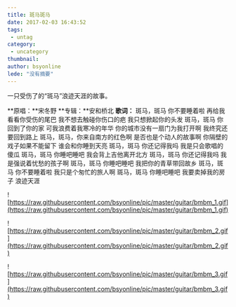 ```yaml
---
title: 斑马斑马
date: 2017-02-03 16:43:52
tags:
 - untag
category: 
 - uncategory
thumbnail: 
author: bsyonline
lede: "没有摘要"
---
```


一只受伤了的“斑马”浪迹天涯的故事。

<!-- more -->
**原唱：**宋冬野
**专辑：**安和桥北
**歌词：**
斑马，斑马 你不要睡着啦
再给我看看你受伤的尾巴
我不想去触碰你伤口的疤
我只想掀起你的头发
斑马，斑马 你回到了你的家
可我浪费着我寒冷的年华
你的城市没有一扇门为我打开啊
我终究还要回到路上
斑马，斑马，你来自南方的红色啊
是否也是个动人的故事啊
你隔壁的戏子如果不能留下
谁会和你睡到天亮
斑马，斑马 你还记得我吗
我是只会歌唱的傻瓜
斑马，斑马 你睡吧睡吧
我会背上吉他离开北方
斑马，斑马 你还记得我吗
我是强说着忧愁的孩子啊
斑马，斑马 你睡吧睡吧
我把你的青草带回故乡
斑马，斑马 你不要睡着啦
我只是个匆忙的旅人啊
斑马，斑马 你睡吧睡吧
我要卖掉我的房子
浪迹天涯


![https://raw.githubusercontent.com/bsyonline/pic/master/guitar/bmbm_1.gif](https://raw.githubusercontent.com/bsyonline/pic/master/guitar/bmbm_1.gif)

![https://raw.githubusercontent.com/bsyonline/pic/master/guitar/bmbm_2.gif](https://raw.githubusercontent.com/bsyonline/pic/master/guitar/bmbm_2.gif)

![https://raw.githubusercontent.com/bsyonline/pic/master/guitar/bmbm_3.gif](https://raw.githubusercontent.com/bsyonline/pic/master/guitar/bmbm_3.gif)
